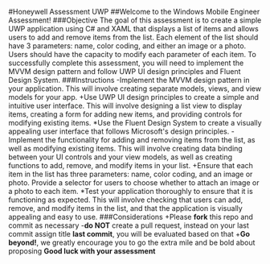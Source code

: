 #Honeywell Assessment UWP
##Welcome to the Windows Mobile Engineer Assessment!
###Objective
The goal of this assessment is to create a simple UWP application using C# and XAML that displays a list of items and allows users to add and remove items from the list. Each element of the list should have 3 parameters: name, color coding, and either an image or a photo. Users should have the capacity to modify each parameter of each item.
To successfully complete this assessment, you will need to implement the MVVM design pattern and follow UWP UI design principles and Fluent Design System. 
###Instructions
-Implement the MVVM design pattern in your application. This will involve creating separate models, views, and view models for your app.
+Use UWP UI design principles to create a simple and intuitive user interface. This will involve designing a list view to display items, creating a form for adding new items, and providing controls for modifying existing items.
*Use the Fluent Design System to create a visually appealing user interface that follows Microsoft's design principles.
-Implement the functionality for adding and removing items from the list, as well as modifying existing items. This will involve creating data binding between your UI controls and your view models, as well as creating functions to add, remove, and modify items in your list.
+Ensure that each item in the list has three parameters: name, color coding, and an image or photo. Provide a selector for users to choose whether to attach an image or a photo to each item.
*Test your application thoroughly to ensure that it is functioning as expected. This will involve checking that users can add, remove, and modify items in the list, and that the application is visually appealing and easy to use.
###Considerations
+Please **fork** this repo and commit as necessary
-**do NOT** create a pull request, instead on your last commit assign title **last commit**, you will be evaluated based on that
+**Go beyond!**, we greatly encourage you to go the extra mile and be bold about proposing
**Good luck with your assessment**
